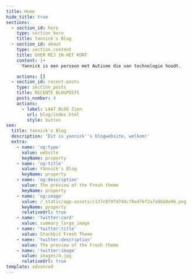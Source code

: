 ```yaml
---
title: Home
hide_title: true
sections:
  - section_id: hero
    type: section_hero
    title: Yannick's Blog
  - section_id: about
    type: section_content
    title: OVER MIJ IN HET KORT
    content: |+
      Yannick is een persoon met Autisme die van technologie houdt.

    actions: []
  - section_id: recent-posts
    type: section_posts
    title: RECENTE BLOGPOSTS
    posts_number: 4
    actions:
      - label: LAAT BLOG Zien
        url: blog/index.html
        style: button
seo:
  title: Yannick's Blog
  description: 'Dit is yannick''s blogwebsite, welkom!'
  extra:
    - name: 'og:type'
      value: website
      keyName: property
    - name: 'og:title'
      value: Yannick's Blog
      keyName: property
    - name: 'og:description'
      value: The preview of the Fresh theme
      keyName: property
    - name: 'og:image'
      value: /_static/app-assets/c137c079fd7d4cf0a476f2a7a9bb8e96.png
      keyName: property
      relativeUrl: true
    - name: 'twitter:card'
      value: summary_large_image
    - name: 'twitter:title'
      value: Stackbit Fresh Theme
    - name: 'twitter:description'
      value: The preview of the Fresh theme
    - name: 'twitter:image'
      value: images/4.jpg
      relativeUrl: true
template: advanced
---
```

